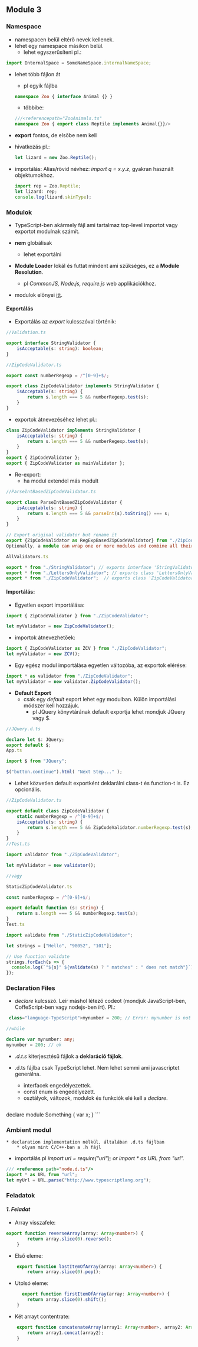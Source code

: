 ## Module 3

### Namespace
* namespacen belül eltérő nevek kellenek.
* lehet egy namespace másikon belül.
    * lehet egyszerűsíteni pl.:
```ts
import InternalSpace = SomeNameSpace.internalNameSpace;
```

* lehet több fájlon át 
    * pl egyik fájlba
    ```ts
    namespace Zoo { interface Animal {} }
    ```
    * többibe:
    ```ts
    ///<referencepath="ZooAnimals.ts" 
    namespace Zoo { export class Reptile implements Animal{}}/>
    ```

* __export__ fontos, de elsőbe nem kell
* hivatkozás pl.: 
    ```ts
    let lizard = new Zoo.Reptile();
    ```
 * importálás: Alias/rövid névhez: *import q = x.y.z*, gyakran használt objektumokhoz.
    ```ts
    import rep = Zoo.Reptile;
    let lizard: rep;
    console.log(lizard.skinType);
    ```

### Modulok

* TypeScript-ben akármely fájl ami tartalmaz top-level importot vagy exportot modulnak számít.

* __nem__ globálisak
    * lehet exportálni

* __Module Loader__ lokál és futtat mindent ami szükséges, ez a __Module Resolution__.
    * pl _CommonJS, Node.js, require.js_ web applikációkhoz.

* modulok előnyei [itt](https://www.quora.com/Why-do-people-use-requireJS-What-are-the-benefits).

#### Exportálás
* Exportálás az _export_ kulcsszóval történik:

```ts
//Validation.ts

export interface StringValidator {
    isAcceptable(s: string): boolean;
}

//ZipCodeValidator.ts

export const numberRegexp = /^[0-9]+$/;

export class ZipCodeValidator implements StringValidator {
    isAcceptable(s: string) {
        return s.length === 5 && numberRegexp.test(s);
    }
}
```

* exportok átnevezéséhez lehet pl.:
```ts
class ZipCodeValidator implements StringValidator {
    isAcceptable(s: string) {
        return s.length === 5 && numberRegexp.test(s);
    }
}
export { ZipCodeValidator };
export { ZipCodeValidator as mainValidator };
```

* Re-export:
    * ha modul extendel más modult
```ts
//ParseIntBasedZipCodeValidator.ts

export class ParseIntBasedZipCodeValidator {
    isAcceptable(s: string) {
        return s.length === 5 && parseInt(s).toString() === s;
    }
}

// Export original validator but rename it
export {ZipCodeValidator as RegExpBasedZipCodeValidator} from "./ZipCodeValidator";
Optionally, a module can wrap one or more modules and combine all their exports using export * from "module" syntax.

AllValidators.ts

export * from "./StringValidator"; // exports interface 'StringValidator'
export * from "./LettersOnlyValidator"; // exports class 'LettersOnlyValidator'
export * from "./ZipCodeValidator";  // exports class 'ZipCodeValidator'
```

#### __Importálás:__

* Egyetlen export importálása:
```ts
import { ZipCodeValidator } from "./ZipCodeValidator";

let myValidator = new ZipCodeValidator();
```

* importok átnevezhetőek:
```ts
import { ZipCodeValidator as ZCV } from "./ZipCodeValidator";
let myValidator = new ZCV();
```

* Egy egész modul importálása egyetlen változóba, az exportok elérése:

```ts
import * as validator from "./ZipCodeValidator";
let myValidator = new validator.ZipCodeValidator();
```

* __Default Export__
    * csak egy _default_ export lehet egy modulban. Külön importálási módszer kell hozzájuk.
        * pl JQuery könyvtárának default exportja lehet mondjuk JQuery vagy $.

```ts
//JQuery.d.ts

declare let $: JQuery;
export default $;
App.ts

import $ from "JQuery";

$("button.continue").html( "Next Step..." );
```

* Lehet közvetlen default exportként deklarálni class-t és function-t is. Ez opcionális.
```ts
//ZipCodeValidator.ts

export default class ZipCodeValidator {
    static numberRegexp = /^[0-9]+$/;
    isAcceptable(s: string) {
        return s.length === 5 && ZipCodeValidator.numberRegexp.test(s);
    }
}
//Test.ts

import validator from "./ZipCodeValidator";

let myValidator = new validator();

//vagy

StaticZipCodeValidator.ts

const numberRegexp = /^[0-9]+$/;

export default function (s: string) {
    return s.length === 5 && numberRegexp.test(s);
}
Test.ts

import validate from "./StaticZipCodeValidator";

let strings = ["Hello", "98052", "101"];

// Use function validate
strings.forEach(s => {
  console.log(`"${s}" ${validate(s) ? " matches" : " does not match"}`);
});
```

### Declaration Files

* _declare_ kulcsszó. Leír máshol létező codeot (mondjuk JavaScript-ben, CoffeScript-ben vagy nodejs-ben írt). Pl.:
```ts
 class="language-TypeScript">mynumber = 200; // Error: mynumber is not defined

//while

declare var mynumber: any;
mynumber = 200; // ok
```

* _.d.t.s_ kiterjesztésű fájlok a __deklaráció fájlok__.

* .d.ts fájlba csak TypeScript lehet. Nem lehet semmi ami javascriptet generálna.
    * interfacek engedélyezettek.
    * const enum is engedélyezett.
    * osztályok, változok, modulok és funkciók elé kell a _declare_.

    ```ts
declare module Something {
    var x;
}
    ```

### Ambient modul
    * declaration implementation nélkül, általában .d.ts fájlban
        * olyan mint C/C++-ban a .h fájl


* importálás pl _import url = require("url"); or import * as URL from "url"._

```ts
/// <reference path="node.d.ts"/>
import * as URL from "url";
let myUrl = URL.parse("http://www.typescriptlang.org");
```

### Feladatok

#### _1. Feladat_


* Array visszafele:

```ts
export function reverseArray(array: Array<number>) {
        return array.slice(0).reverse();
    } 
```

* Első eleme:


```ts
    export function lastItemOfArray(array: Array<number>) {
        return array.slice(0).pop();

```

* Utolsó eleme:
```ts
      export function firstItemOfArray(array: Array<number>) {
        return array.slice(0).shift();
    }
```

* Két arrayt contentrate:
```ts
    export function concatenateArray(array1: Array<number>, array2: Array<number>) {
        return array1.concat(array2);
    }
```